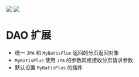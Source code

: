 [![](https://jitpack.io/v/houkunlin/dao-extend-starter.svg)](https://jitpack.io/#houkunlin/dao-extend-starter)
[![](https://jitci.com/gh/houkunlin/dao-extend-starter/svg)](https://jitci.com/gh/houkunlin/dao-extend-starter)

# DAO 扩展

- 统一 `JPA` 和 `MyBatisPlus` 返回的分页返回对象
- `MyBatisPlus` 使用 `JPA` 的参数风格接收分页请求参数
- 默认设置 `MyBatisPlus` 的插件
